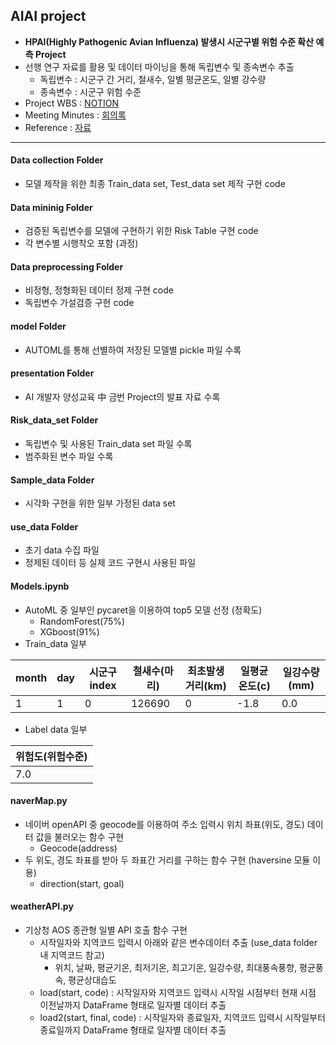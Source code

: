 ## **AIAI project**
* **HPAI(Highly Pathogenic Avian Influenza) 발생시 시군구별 위험 수준 확산 예측 Project**
* 선행 연구 자료를 활용 및 데이터 마이닝을 통해 독립변수 및 종속변수 추출
  * 독립변수 : 시군구 간 거리, 철새수, 일별 평균온도, 일별 강수량
  * 종속변수 : 시군구 위험 수준
* Project WBS : [NOTION](https://trapezoidal-spinach-1e3.notion.site/596f31867c5a4623a754564ba49cac78?v=8f8e93bb6cdd49febaef28a3655c823d)
* Meeting Minutes : [회의록](https://trapezoidal-spinach-1e3.notion.site/0e0084b0c77f48eb911556aed084e786?v=fb9c6158b6fd4113b4fa198c80ebbe5a)
* Reference : [자료](https://trapezoidal-spinach-1e3.notion.site/bbad4dd453504c3ca165e70345cb946a?v=ace54e7b20f44467bda0105a702ef57d)
-----------------------------------------------

#### Data collection Folder
* 모델 제작을 위한 최종 Train_data set, Test_data set 제작 구현 code 

#### Data mininig Folder
* 검증된 독립변수를 모델에 구현하기 위한 Risk Table 구현 code
* 각 변수별 시행착오 포함 (과정)

#### Data preprocessing Folder
* 비정형, 정형화된 데이터 정제 구현 code
* 독립변수 가설검증 구현 code

#### model Folder
* AUTOML를 통해 선별하여 저장된 모델별 pickle 파일 수록

#### presentation Folder
* AI 개발자 양성교육 中 금번 Project의 발표 자료 수록

#### Risk_data_set Folder
* 독립변수 및 사용된 Train_data set 파일 수록
* 범주화된 변수 파일 수록

#### Sample_data Folder
* 시각화 구현을 위한 일부 가정된 data set

#### use_data Folder
* 초기 data 수집 파일
* 정제된 데이터 등 실제 코드 구현시 사용된 파일 

#### Models.ipynb
* AutoML 중 일부인 pycaret을 이용하여 top5 모델 선정 (정확도)
  * RandomForest(75%)
  * XGboost(91%)
* Train_data 일부

|month|day|시군구index|철새수(마리)|최초발생거리(km)|일평균온도(c)|일강수량(mm)|
|-----|---|-----------|-----|-----------|-------|--------|
|1|1|0|126690|0|-1.8|0.0|
* Label data 일부

|위험도(위험수준)|  
|-----|
|7.0|

#### naverMap.py
* 네이버 openAPI 중 geocode를 이용하여 주소 입력시 위치 좌표(위도, 경도) 데이터 값을 불러오는 함수 구현
  * Geocode(address)
* 두 위도, 경도 좌표를 받아 두 좌표간 거리를 구하는 함수 구현 (haversine 모듈 이용)
  * direction(start, goal)

#### weatherAPI.py
* 기상청 AOS 종관형 일별 API 호출 함수 구현
  * 시작일자와 지역코드 입력시 아래와 같은 변수데이터 추출 (use_data folder 내 지역코드 참고)
    * 위치, 날짜, 평균기온, 최저기온, 최고기온, 일강수량, 최대풍속풍향, 평균풍속, 평균상대습도 
  * load(start, code) : 시작일자와 지역코드 입력시 시작일 시점부터 현재 시점 이전날까지 DataFrame 형태로 일자별 데이터 추출
  * load2(start, final, code) : 시작일자와 종료일자, 지역코드 입력시 시작일부터 종료일까지 DataFrame 형태로 일자별 데이터 추출
